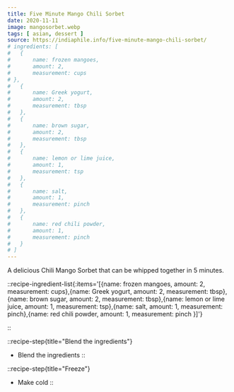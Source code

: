 ```yaml
---
title: Five Minute Mango Chili Sorbet
date: 2020-11-11
image: mangosorbet.webp
tags: [ asian, dessert ]
source: https://indiaphile.info/five-minute-mango-chili-sorbet/
# ingredients: [
# 	{
# 		name: frozen mangoes,
# 		amount: 2,
# 		measurement: cups
# },
# 	{
# 		name: Greek yogurt,
# 		amount: 2,
# 		measurement: tbsp
# 	},
# 	{
# 		name: brown sugar,
# 		amount: 2,
# 		measurement: tbsp
# 	},
# 	{
# 		name: lemon or lime juice,
# 		amount: 1,
# 		measurement: tsp
# 	},
# 	{
# 		name: salt,
# 		amount: 1,
# 		measurement: pinch
# 	},
# 	{
# 		name: red chili powder,
# 		amount: 1,
# 		measurement: pinch
# 	}
# ]
---
```


A delicious Chili Mango Sorbet that can be whipped together in 5 minutes.

<!--more-->

::recipe-ingredient-list{:items='[{name: frozen mangoes, amount: 2, measurement: cups},{name: Greek yogurt, amount: 2, measurement: tbsp},{name: brown sugar, amount: 2, measurement: tbsp},{name: lemon or lime juice, amount: 1, measurement: tsp},{name: salt, amount: 1, measurement: pinch},{name: red chili powder, amount: 1, measurement: pinch }]'}
<!-- - 2 cups frozen mangoes
- 2 tbsp thick yogurt Greek yogurt
- 2 tbsp brown sugar
- 1 tsp lemon or lime juice
- pinch salt
- pinch of red chili powder -->
::

::recipe-step{title="Blend the ingredients"}
- Blend the ingredients
::

::recipe-step{title="Freeze"}
- Make cold
::